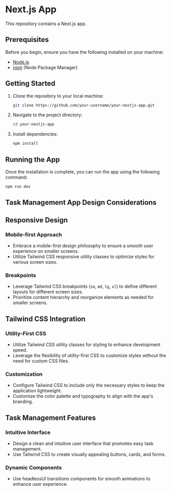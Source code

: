# Next.js App

This repository contains a Next.js app.

## Prerequisites

Before you begin, ensure you have the following installed on your machine:

- [Node.js](https://nodejs.org/)
- [npm](https://www.npmjs.com/) (Node Package Manager)

## Getting Started

1. Clone the repository to your local machine:

   ```bash
   git clone https://github.com/your-username/your-nextjs-app.git
   ```

2. Navigate to the project directory:

   ```bash
   cd your-nextjs-app
   ```

3. Install dependencies:

   ```bash
   npm install
   ```

## Running the App

Once the installation is complete, you can run the app using the following command:

```bash
npm run dev
```

## Task Management App Design Considerations

## Responsive Design

### Mobile-first Approach

- Embrace a mobile-first design philosophy to ensure a smooth user experience on smaller screens.
- Utilize Tailwind CSS responsive utility classes to optimize styles for various screen sizes.

### Breakpoints

- Leverage Tailwind CSS breakpoints (`sm`, `md`, `lg`, `xl`) to define different layouts for different screen sizes.
- Prioritize content hierarchy and reorganize elements as needed for smaller screens.

## Tailwind CSS Integration

### Utility-First CSS

- Utilize Tailwind CSS utility classes for styling to enhance development speed.
- Leverage the flexibility of utility-first CSS to customize styles without the need for custom CSS files.

### Customization

- Configure Tailwind CSS to include only the necessary styles to keep the application lightweight.
- Customize the color palette and typography to align with the app's branding.

## Task Management Features

### Intuitive Interface

- Design a clean and intuitive user interface that promotes easy task management.
- Use Tailwind CSS to create visually appealing buttons, cards, and forms.

### Dynamic Components

- Use headlessUI transitions components for smooth animations to enhance user experience.
